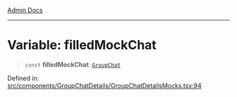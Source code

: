 [Admin Docs](/)

---

# Variable: filledMockChat

> `const` **filledMockChat**: [`GroupChat`](../../../../types/Chat/type/type-aliases/GroupChat.md)

Defined in: [src/components/GroupChatDetails/GroupChatDetailsMocks.tsx:94](https://github.com/PalisadoesFoundation/talawa-admin/blob/main/src/components/GroupChatDetails/GroupChatDetailsMocks.tsx#L94)
